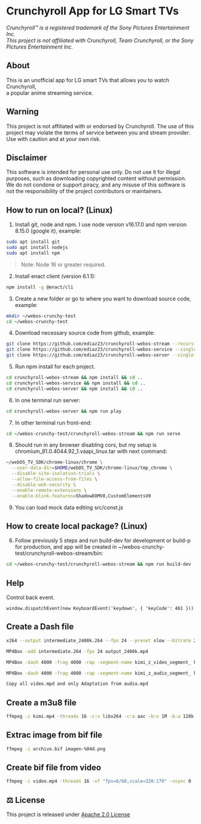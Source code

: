 # Crunchyroll App for LG Smart TVs

*Crunchyroll&trade; is a registered trademark of the Sony Pictures Entertainment Inc.\
This project is not affiliated with Crunchyroll, Team Crunchyroll, or the Sony Pictures Entertainment Inc.*


## About

This is an unofficial app for LG smart TVs that allows you to watch Crunchyroll,\
a popular anime streaming service.


## Warning

This project is not affiliated with or endorsed by Crunchyroll. The use of this project may violate 
the terms of service between you and stream provider. Use with caution and at your own risk.


## Disclaimer

This software is intended for personal use only. Do not use it for illegal purposes, such as downloading 
copyrighted content without permission. We do not condone or support piracy, and any misuse of this 
software is not the responsibility of the project contributors or maintainers.


## How to run on local? (Linux)

1) Install git, node and npm. I use node version v16.17.0 and npm version 8.15.0 (google it), example:

```bash
sudo apt install git
sudo apt install nodejs
sudo apt install npm
```

>Note: Node 16 or greater required.

2) Install enact client (version 6.1.1):

```bash
npm install -g @enact/cli
```

3) Create a new folder or go to where you want to download source code, example:

```bash
mkdir ~/webos-crunchy-test
cd ~/webos-crunchy-test
```

4) Download necessary source code from github, example:

```bash
git clone https://github.com/ediaz23/crunchyroll-webos-stream --recursive --single-branch --branch=master --depth 3
git clone https://github.com/ediaz23/crunchyroll-webos-service --single-branch --branch=master --depth 3
git clone https://github.com/ediaz23/crunchyroll-webos-server --single-branch --branch=master --depth 3
```

5) Run npm install for each project.

```bash
cd crunchyroll-webos-stream && npm install && cd ..
cd crunchyroll-webos-service && npm install && cd ..
cd crunchyroll-webos-server && npm install && cd ..
```

6) In one terminal run server:

```bash
cd crunchyroll-webos-server && npm run play
```

7) In other terminal run front-end:

```bash
cd ~/webos-crunchy-test/crunchyroll-webos-stream && npm run serve
```

8) Should run in any browser disabling cors, but my setup is chromium_81.0.4044.92_1.vaapi_linux.tar
  with next command:

```bash
~/webOS_TV_SDK/chrome-linux/chrome \
  --user-data-dir=$HOME/webOS_TV_SDK/chrome-linux/tmp_chrome \
  --disable-site-isolation-trials \
  --allow-file-access-from-files \
  --disable-web-security \
  --enable-remote-extensions \
  --enable-blink-features=ShadowDOMV0,CustomElementsV0
```

9) You can load mock data editing src/const.js


## How to create local package? (Linux)

6) Follow previously 5 steps and run build-dev for development or build-p for production,
  and app will be created in ~/webos-crunchy-test/crunchyroll-webos-stream/bin:

```bash
cd ~/webos-crunchy-test/crunchyroll-webos-stream && npm run build-dev
```


## Help

Control back event.

```
window.dispatchEvent(new KeyboardEvent('keydown', { 'keyCode': 461 }))
```

## Create a Dash file

```bash
x264 --output intermediate_2400k.264 --fps 24 --preset slow --bitrate 2400 --vbv-maxrate 4800 --vbv-bufsize 9600 --min-keyint 48 --keyint 48 --scenecut 0 --no-scenecut --pass 1 --video-filter "resize:width=1280,height=720" inputvideo.mkv

MP4Box -add intermediate.264 -fps 24 output_2400k.mp4

MP4Box -dash 4000 -frag 4000 -rap -segment-name kimi_z_video_segment_ kimi_output_2400k.mp4

MP4Box -dash 4000 -frag 4000 -rap -segment-name kimi_z_audio_segment_ kimi.mp4#audio

Copy all video.mpd and only Adaptation from audio.mpd
```

## Create a m3u8 file

```bash
ffmpeg -i kimi.mp4 -threads 16 -c:v libx264 -c:a aac -b:v 1M -b:a 128k -flags +cgop -g 30 -hls_time 4 -hls_playlist_type vod -hls_segment_filename 'output_%03d.ts' -sn -f hls kimi.m3u8
```

## Extrac image from bif file

```bash
ffmpeg -i archivo.bif imagen-%04d.png
```

## Create bif file from video

```bash
ffmpeg -i video.mp4 -threads 16 -vf "fps=8/60,scale=320:179" -vsync 0 -f image2 imagen-%04d.jpg
```

## ⚖ License

This project is released under [Apache 2.0 License](LICENSE)
